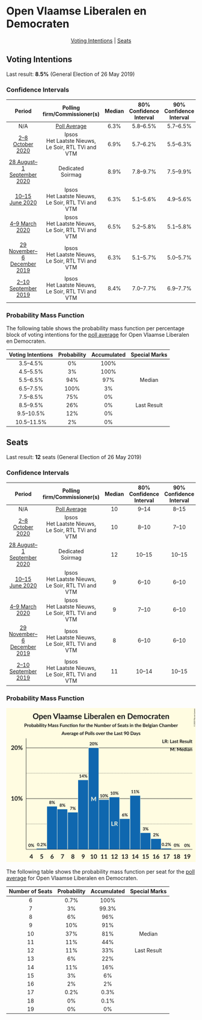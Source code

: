 # Open Vlaamse Liberalen en Democraten

<p align="center"><a href="#voting-intentions">Voting Intentions</a> | <a href="#seats">Seats</a></p>

## Voting Intentions

Last result: **8.5%** (General Election of 26 May 2019)

### Confidence Intervals

| Period     | Polling firm/Commissioner(s) | Median | 80% Confidence Interval | 90% Confidence Interval | 95% Confidence Interval | 99% Confidence Interval |
|:----------:|:----------------:|:-----------:|:-----------------------:|:-----------------------:|:-----------------------:|:-----------------------:|
| N/A | [Poll Average](average.html) | 6.3% | 5.8–6.5% | 5.7–6.5% | 5.5–6.6% | 5.2–6.6% |
| [2–8 October 2020](2020-10-08-Ipsos.html) | Ipsos <br> Het Laatste Nieuws, Le Soir, RTL TVi and VTM | 6.9% | 5.7–6.2% | 5.5–6.3% | 5.4–6.3% | 5.1–6.3% |
| [28 August–1 September 2020](2020-09-01-Dedicated.html) | Dedicated <br> Soirmag | 8.9% | 7.8–9.7% | 7.5–9.9% | 7.3–10.0% | 6.8–10.1% |
| [10–15 June 2020](2020-06-15-Ipsos.html) | Ipsos <br> Het Laatste Nieuws, Le Soir, RTL TVi and VTM | 6.3% | 5.1–5.6% | 4.9–5.6% | 4.8–5.7% | 4.6–5.7% |
| [4–9 March 2020](2020-03-09-Ipsos.html) | Ipsos <br> Het Laatste Nieuws, Le Soir, RTL TVi and VTM | 6.5% | 5.2–5.8% | 5.1–5.8% | 5.0–5.8% | 4.7–5.8% |
| [29 November–6 December 2019](2019-12-06-Ipsos.html) | Ipsos <br> Het Laatste Nieuws, Le Soir, RTL TVi and VTM | 6.3% | 5.1–5.7% | 5.0–5.7% | 4.9–5.7% | 4.6–5.7% |
| [2–10 September 2019](2019-09-10-Ipsos.html) | Ipsos <br> Het Laatste Nieuws, Le Soir, RTL TVi and VTM | 8.4% | 7.0–7.7% | 6.9–7.7% | 6.7–7.7% | 6.4–7.7% |

### Probability Mass Function

The following table shows the probability mass function per percentage block of voting intentions for the [poll average](average.html) for Open Vlaamse Liberalen en Democraten.

| Voting Intentions | Probability | Accumulated | Special Marks |
|:-----------------:|:-----------:|:-----------:|:-------------:|
| 3.5–4.5% | 0% | 100% |  |
| 4.5–5.5% | 3% | 100% |  |
| 5.5–6.5% | 94% | 97% | Median |
| 6.5–7.5% | 100% | 3% |  |
| 7.5–8.5% | 75% | 0% |  |
| 8.5–9.5% | 26% | 0% | Last Result |
| 9.5–10.5% | 12% | 0% |  |
| 10.5–11.5% | 2% | 0% |  |


## Seats

Last result: **12** seats (General Election of 26 May 2019)

### Confidence Intervals

| Period     | Polling firm/Commissioner(s) | Median | 80% Confidence Interval | 90% Confidence Interval | 95% Confidence Interval | 99% Confidence Interval |
|:----------:|:----------------:|:------:|:-----------------------:|:-----------------------:|:-----------------------:|:-----------------------:|
| N/A | [Poll Average](average.html) | 10 | 9–14 | 8–15 | 7–15 | 6–16 |
| [2–8 October 2020](2020-10-08-Ipsos.html) | Ipsos <br> Het Laatste Nieuws, Le Soir, RTL TVi and VTM | 10 | 8–10 | 7–10 | 7–11 | 6–12 |
| [28 August–1 September 2020](2020-09-01-Dedicated.html) | Dedicated <br> Soirmag | 12 | 10–15 | 10–15 | 10–16 | 9–17 |
| [10–15 June 2020](2020-06-15-Ipsos.html) | Ipsos <br> Het Laatste Nieuws, Le Soir, RTL TVi and VTM | 9 | 6–10 | 6–10 | 6–10 | 6–11 |
| [4–9 March 2020](2020-03-09-Ipsos.html) | Ipsos <br> Het Laatste Nieuws, Le Soir, RTL TVi and VTM | 9 | 7–10 | 6–10 | 6–10 | 6–11 |
| [29 November–6 December 2019](2019-12-06-Ipsos.html) | Ipsos <br> Het Laatste Nieuws, Le Soir, RTL TVi and VTM | 8 | 6–10 | 6–10 | 6–10 | 6–10 |
| [2–10 September 2019](2019-09-10-Ipsos.html) | Ipsos <br> Het Laatste Nieuws, Le Soir, RTL TVi and VTM | 11 | 10–14 | 10–15 | 10–15 | 10–16 |

### Probability Mass Function

![Graph with seats probability mass function not yet produced](average-seats-pmf-openvlaamseliberalenendemocraten.png "Seats Probability Mass Function")

The following table shows the probability mass function per seat for the [poll average](average.html) for Open Vlaamse Liberalen en Democraten.

| Number of Seats | Probability | Accumulated | Special Marks |
|:---------------:|:-----------:|:-----------:|:-------------:|
| 6 | 0.7% | 100% |  |
| 7 | 3% | 99.3% |  |
| 8 | 6% | 96% |  |
| 9 | 10% | 91% |  |
| 10 | 37% | 81% | Median |
| 11 | 11% | 44% |  |
| 12 | 11% | 33% | Last Result |
| 13 | 6% | 22% |  |
| 14 | 11% | 16% |  |
| 15 | 3% | 6% |  |
| 16 | 2% | 2% |  |
| 17 | 0.2% | 0.3% |  |
| 18 | 0% | 0.1% |  |
| 19 | 0% | 0% |  |


